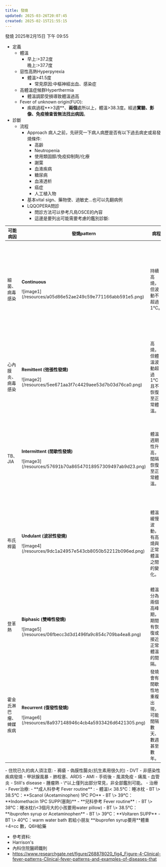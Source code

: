 ```yaml
---
title: 發燒
updated: 2025-03-26T20:07:45
created: 2025-02-15T21:55:15
---
```


發燒
2025年2月15日
下午 09:55
- 定義
  - 體溫
    - 早上:\>37.2度  
      晚上:\>37.7度
  - 惡性高熱Hyperpyrexia
    - 體溫\>41.5度
      - 常見原因:中樞神經出血、感染症
  - 高體溫症候群Hyperthermia
    - 體溫調節受損導致體溫過高
  - Fever of unknown origin(FUO):
    - 疾病過程**\>3週**、**兩個**處所以上，體溫\>38.3度。經過**實驗、影像、免疫檢查皆無法找出病因**。
- 診斷
  - 流程
    - Approach 病人之前，先研究一下病人病歷是否有以下過去病史或易發燒條件:
      - 高齡
      - Neutropenia
      - 使用類固醇/免疫抑制劑/化療
      - 謝葉
      - 血液疾病
      - 糖尿病
      - 血液透析
      - 癌症
      - 人工植入物
    - 基本vital sign、藥物使、過敏史...也可以先翻病例
    - LQQOPERA問診
      - 問診方法可以參考凡鳥OSCE的內容
      - 這邊是要列出可能需要考慮的鑑別診斷:
<table>
<colgroup>
<col style="width: 10%"></col>
<col style="width: 38%"></col>
<col style="width: 10%"></col>
<col style="width: 13%"></col>
<col style="width: 10%"></col>
<col style="width: 16%"></col>
</colgroup>
<thead>
<tr class="header">
<th>可能病因</th>
<th>發燒pattern</th>
<th>病程</th>
<th>問診內容</th>
<th>身體檢查</th>
<th>檢查安排/治療</th>
</tr>
</thead>
<tbody>
<tr class="odd">
<td>細菌、病毒感染</td>
<td><p><strong>Continuous</strong></p>
<p></p>
<p>![image1](/resources/a05d86e52ae249c59e771166abb591e5.png)</p>
<p></p></td>
<td>持續高燒，但波動不超過 1°C。</td>
<td><p>最近的症狀（咳嗽、喉嚨痛等），接觸史，疫苗接種情況。</p>
<p></p></td>
<td><p>全身檢查：呼吸音、咽喉檢查等。</p>
<p></p></td>
<td><p>血液檢查（CBC、CRP）、胸部X光。抗生素或抗病毒治療。</p>
<p></p></td>
</tr>
<tr class="even">
<td>心內膜炎、病毒感染</td>
<td><p><strong>Remittent (弛張性發燒)</strong></p>
<p></p>
<p>![image2](/resources/5ee671aa3f7c4429aee53d7b03d76ca0.png)</p>
<p></p></td>
<td>高燒，但體溫波動超過 1°C 且不恢復至正常體溫。</td>
<td><p>發燒時間長短，出現症狀的頻率，心臟病史。</p>
<p></p></td>
<td><p>心臟檢查、聽診、皮膚檢查。</p>
<p></p></td>
<td><p>血液培養、心臟超音波。抗生素治療。</p>
<p></p></td>
</tr>
<tr class="odd">
<td>TB、JIA</td>
<td><p><strong>Intermittent (間歇性發燒)</strong></p>
<p></p>
<p>![image3](/resources/57691b70a86547018957309497ab9d23.png)</p>
<p></p></td>
<td>體溫週期性升高，間隔恢復至正常體溫。</td>
<td><p>發燒週期，是否夜間發作，過去的感染或旅行史。</p>
<p></p></td>
<td><p>淋巴結檢查、肝脾檢查。</p>
<p></p></td>
<td><p>血液檢查、痰液檢查、X光或CT。抗生素或抗結核治療。</p>
<p></p></td>
</tr>
<tr class="even">
<td>布氏桿菌</td>
<td><p><strong>Undulant (波狀性發燒)</strong></p>
<p></p>
<p>![image4](/resources/9dc1a24957e543cb8050b52212b096ed.png)</p>
<p></p></td>
<td>體溫緩慢波動，有高燒與正常體溫之間的變化。</td>
<td><p>職業（如農場工作）、接觸動物或未消毒的乳製品。</p>
<p></p></td>
<td><p>關節檢查、肝脾檢查。</p>
<p></p></td>
<td><p>血清檢測（布魯氏菌抗體）。長期抗生素治療。</p>
<p></p></td>
</tr>
<tr class="odd">
<td>登革熱</td>
<td><p><strong>Biphasic (雙峰性發燒)</strong></p>
<p></p>
<p>![image5](/resources/06fbecc3d3d1496fa9c854c709ba4ea8.png)</p>
<p></p></td>
<td>體溫分為兩個高峰期，期間有恢復或接近正常體溫的間隔。</td>
<td><p>蚊蟲叮咬史、旅行史，症狀如關節痛、肌肉痛。</p>
<p></p></td>
<td><p>全身檢查，尤其是皮疹與淋巴結。</p>
<p></p></td>
<td><p>血液檢查、Dengue NS1抗原檢測。支持性療法。</p>
<p></p></td>
</tr>
<tr class="even">
<td>霍金氏淋巴瘤、蜱媒疾病</td>
<td><p><strong>Recurrent (復發性發燒)</strong></p>
<p></p>
<p>![image6](/resources/8a937148946c4cb4a5933426d6421305.png)</p>
<p></p></td>
<td>發燒會有間歇性地重複出現，可能間隔數天、數週甚至數年。</td>
<td><p>發燒發作的頻率、持續時間、動物或蟲咬接觸史。</p>
<p></p></td>
<td><p>淋巴結檢查、脾臟檢查。</p>
<p></p></td>
<td><p>血液培養、影像檢查（CT、PET）。抗生素或化療。</p>
<p></p></td>
</tr>
</tbody>
</table>
- 住院已久的病人須注意:
  - 褥瘡
  - 偽膜性腸炎(抗生素用很久的)
  - DVT
- 非感染性疾病發燒
  - 甲狀腺風暴
  - 肺栓塞、ARDS
  - AMI
  - 手術後
  - 風濕免疫
    - 痛風
    - 血管炎
    - Still's disease
  - 腫瘤熱
- \*以上僅列出部分常見，非全部鑑別可能。
- 治療
  - Fever治療:
    - **成人科參考 Fever routine** :
      - 體溫\< 38.5°C：睡冰枕
      - BT \> 38.5°C：**Scanol (Acetaminophen) 1PC PO**
      - BT \> 39°C：**Indomethacin 1PC SUPP(塞劑)**
    - **兒科參考 Fever routine** :
      - BT \> 38°C：睡冰枕(\<3個月大的小孩要用water pillow)
      - BT \> 38.5°C：**ibuprofen syrup or Acetaminophen**
      - BT \> 39°C：**Voltaren SUPP**
      - BT \> 40°C：warm water bath
若給小朋友 **ibuprofen syrup要用**體重÷4=cc 數，Q6H給藥

- 參考資料:
- Harrison's
- 內科住院醫師鐵則
- https://www.researchgate.net/figure/268878020_fig4_Figure-4-Clinical-fever-patterns-Clinical-fever-patterns-and-examples-of-diseases-that
